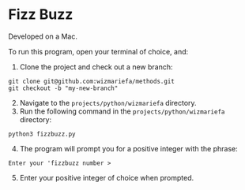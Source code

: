 # Fizz Buzz
Developed on a Mac.

To run this program, open your terminal of choice, and:
1. Clone the project and check out a new branch:
```
git clone git@github.com:wizmariefa/methods.git
git checkout -b "my-new-branch"
```
2. Navigate to the `projects/python/wizmariefa` directory.
3. Run the following command in the `projects/python/wizmariefa` directory:
```
python3 fizzbuzz.py
```
4. The program will prompt you for a positive integer with the phrase:
```
Enter your 'fizzbuzz number > 
```
5. Enter your positive integer of choice when prompted.